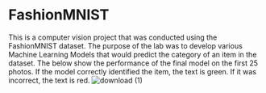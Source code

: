 # FashionMNIST
This is a computer vision project that was conducted using the FashionMNIST dataset. The purpose of the lab was to develop various Machine Learning Models that would predict the category of an item in the dataset. The below show the performance of the final model on the first 25 photos. If the model correctly identified the item, the text is green. If it was incorrect, the text is red.
![download (1)](https://user-images.githubusercontent.com/61364738/143660772-03349687-1ada-4a3f-82fd-ac02d614f9e3.png)
